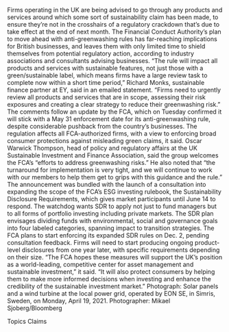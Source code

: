 Firms operating in the UK are being advised to go through any products and services around which some sort of sustainability claim has been made, to ensure they’re not in the crosshairs of a regulatory crackdown that’s due to take effect at the end of next month.
The Financial Conduct Authority’s plan to move ahead with anti-greenwashing rules has far-reaching implications for British businesses, and leaves them with only limited time to shield themselves from potential regulatory action, according to industry associations and consultants advising businesses.
“The rule will impact all products and services with sustainable features, not just those with a green/sustainable label, which means firms have a large review task to complete now within a short time period,” Richard Monks, sustainable finance partner at EY, said in an emailed statement. “Firms need to urgently review all products and services that are in scope, assessing their risk exposures and creating a clear strategy to reduce their greenwashing risk.”
The comments follow an update by the FCA, which on Tuesday confirmed it will stick with a May 31 enforcement date for its anti-greenwashing rule, despite considerable pushback from the country’s businesses. The regulation affects all FCA-authorized firms, with a view to enforcing broad consumer protections against misleading green claims, it said.
Oscar Warwick Thompson, head of policy and regulatory affairs at the UK Sustainable Investment and Finance Association, said the group welcomes the FCA’s “efforts to address greenwashing risks.” He also noted that “the turnaround for implementation is very tight, and we will continue to work with our members to help them get to grips with this guidance and the rule.”
The announcement was bundled with the launch of a consultation into expanding the scope of the FCA’s ESG investing rulebook, the Sustainability Disclosure Requirements, which gives market participants until June 14 to respond. The watchdog wants SDR to apply not just to fund managers but to all forms of portfolio investing including private markets.
The SDR plan envisages dividing funds with environmental, social and governance goals into four labeled categories, spanning impact to transition strategies. The FCA plans to start enforcing its expanded SDR rules on Dec. 2, pending consultation feedback. Firms will need to start producing ongoing product-level disclosures from one year later, with specific requirements depending on their size.
“The FCA hopes these measures will support the UK’s position as a world-leading, competitive center for asset management and sustainable investment,” it said. “It will also protect consumers by helping them to make more informed decisions when investing and enhance the credibility of the sustainable investment market.”
Photograph: Solar panels and a wind turbine at the local power grid, operated by EON SE, in Simris, Sweden, on Monday, April 19, 2021. Photographer: Mikael Sjoberg/Bloomberg

Topics
Claims
